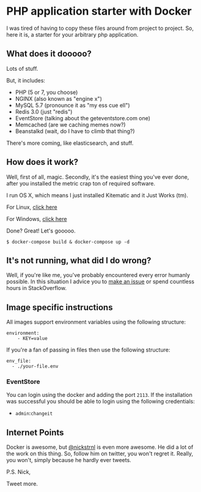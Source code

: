 # PHP application starter with Docker

I was tired of having to copy these files around from project to project. So, here it is, a starter for your arbitrary php application.

## What does it dooooo?

Lots of stuff.

But, it includes:

* PHP (5 or 7, you choose)
* NGINX (also known as "engine x")
* MySQL 5.7 (pronounce it as "my ess cue ell")
* Redis 3.0 (just "redis")
* EventStore (talking about the geteventstore.com one)
* Memcached (are we caching memes now?)
* Beanstalkd (wait, do I have to climb that thing?)

There's more coming, like elasticsearch, and stuff.

## How does it work?

Well, first of all, magic. Secondly, it's the easiest thing you've ever done, after you installed the metric crap ton of required software.

I run OS X, which means I just installed Kitematic and it Just Works (tm).

For Linux, [click here](http://lmgtfy.com?q=install+docker+on+linux)

For Windows, [click here](http://lmgtfy.com?q=install+docker+on+windows)

Done? Great! Let's gooooo.

`$ docker-compose build & docker-compose up -d`

## It's not running, what did I do wrong?

Well, if you're like me, you've probably encountered every error humanly possible.
In this situation I advice you to [make an issue](https://github.com/mitchellvanw/php-app-docker/issues/new) or spend countless hours in StackOverflow.

## Image specific instructions
All images support environment variables using the following structure:
```
environment:
    - KEY=value
```
If you're a fan of passing in files then use the following structure:
```
env_file:
  - ./your-file.env
```

### EventStore
You can login using the docker and adding the port `2113`.
If the installation was successful you should be able to login using the following credentials:
- `admin`:`changeit`

## Internet Points

Docker is awesome, but [@nickstrnl](https://twitter.com/nickstrnl) is even more awesome. He did a lot of the work on this thing.
So, follow him on twitter, you won't regret it. Really, you won't, simply because he hardly ever tweets.

P.S. Nick,

Tweet more.
